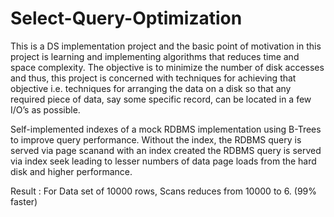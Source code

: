 # Select-Query-Optimization

This is a DS implementation project and the basic point of motivation in this project is learning and implementing algorithms that reduces time and space     complexity. The objective is to minimize the number of disk accesses and thus, this project is concerned with techniques for achieving that objective i.e. techniques for arranging the data on a disk so that any required piece of data, say some specific record, can be located in a few I/O’s as possible.

Self-implemented indexes of a mock RDBMS implementation using B-Trees to improve query performance. Without the index, the RDBMS query is served via page scanand with an index created the RDBMS query is served via index seek leading to lesser numbers of data page loads from the hard disk and higher performance.

Result : For Data set of 10000 rows, Scans reduces from 10000 to 6. (99% faster)
